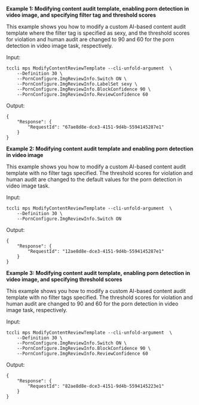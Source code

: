 **Example 1: Modifying content audit template, enabling porn detection in video image, and specifying filter tag and threshold scores**

This example shows you how to modify a custom AI-based content audit template where the filter tag is specified as sexy, and the threshold scores for violation and human audit are changed to 90 and 60 for the porn detection in video image task, respectively.

Input: 

```
tccli mps ModifyContentReviewTemplate --cli-unfold-argument  \
    --Definition 30 \
    --PornConfigure.ImgReviewInfo.Switch ON \
    --PornConfigure.ImgReviewInfo.LabelSet sexy \
    --PornConfigure.ImgReviewInfo.BlockConfidence 90 \
    --PornConfigure.ImgReviewInfo.ReviewConfidence 60
```

Output: 
```
{
    "Response": {
        "RequestId": "67ae8d8e-dce3-4151-9d4b-5594145287e1"
    }
}
```

**Example 2: Modifying content audit template and enabling porn detection in video image**

This example shows you how to modify a custom AI-based content audit template with no filter tags specified. The threshold scores for violation and human audit are changed to the default values for the porn detection in video image task.

Input: 

```
tccli mps ModifyContentReviewTemplate --cli-unfold-argument  \
    --Definition 30 \
    --PornConfigure.ImgReviewInfo.Switch ON
```

Output: 
```
{
    "Response": {
        "RequestId": "12ae8d8e-dce3-4151-9d4b-5594145287e1"
    }
}
```

**Example 3: Modifying content audit template, enabling porn detection in video image, and specifying threshold scores**

This example shows you how to modify a custom AI-based content audit template with no filter tags specified. The threshold scores for violation and human audit are changed to 90 and 60 for the porn detection in video image task, respectively.

Input: 

```
tccli mps ModifyContentReviewTemplate --cli-unfold-argument  \
    --Definition 30 \
    --PornConfigure.ImgReviewInfo.Switch ON \
    --PornConfigure.ImgReviewInfo.BlockConfidence 90 \
    --PornConfigure.ImgReviewInfo.ReviewConfidence 60
```

Output: 
```
{
    "Response": {
        "RequestId": "82ae8d8e-dce3-4151-9d4b-5594145223e1"
    }
}
```


